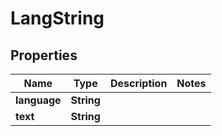# LangString

## Properties
Name | Type | Description | Notes
------------ | ------------- | ------------- | -------------
**language** | **String** |  | 
**text** | **String** |  | 

